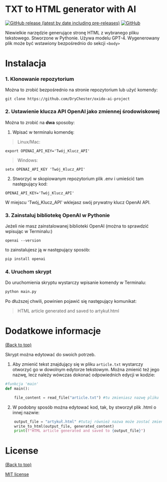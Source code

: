 
# TXT to HTML generator with AI

[![GitHub release (latest by date including pre-releases)](https://img.shields.io/github/v/release/navendu-pottekkat/awesome-readme?include_prereleases)](https://img.shields.io/github/v/release/navendu-pottekkat/awesome-readme?include_prereleases)
[![GitHub](https://img.shields.io/github/license/navendu-pottekkat/awesome-readme)](https://img.shields.io/github/license/navendu-pottekkat/awesome-readme)

Niewielkie narzędzie generujące stronę HTML z wybranego pliku tekstowego. Stworzone w Pythonie. Używa modelu GPT-4. Wygenerowany plik może być wstawiony bezpośrednio do sekcji `<body>`

# Instalacja

### 1. Klonowanie repozytorium

Można to zrobić bezpośrednio na stronie repozytorium lub użyć komendy:

```shell
git clone https://github.com/DryChester/oxido-ai-project
```

### 2. Ustawienie klucza API OpenAI jako zmiennej środowiskowej

Można to zrobić na **dwa** sposoby:

1) Wpisać w terminalu komendę:

>Linux/Mac:
```shell 
export OPENAI_API_KEY='Twój_Klucz_API'
```
>Windows:
```shell 
setx OPENAI_API_KEY 'Twój_Klucz_API'
```

2) Stworzyć w skopiowanym repozytorium plik .env i umieścić tam następujący kod:

```shell
OPENAI_API_KEY='Twój_Klucz_API'
```
W miejscu 'Twój_Klucz_API' wklejasz swój prywatny klucz OpenAI API. 

### 3. Zainstaluj bibliotekę OpenAI w Pythonie
Jeżeli nie masz zainstalowanej biblioteki OpenAI (można to sprawdzić wpisując w Terminalu:)
```shell
openai --version
```  
to zainstalujesz ją w następujący sposób:
```python
pip install openai
```
### 4. Uruchom skrypt
Do uruchomienia skryptu wystarczy wpisanie komendy w Terminalu:
```python
python main.py
```
Po dłuższej chwili, powinien pojawić się następujący komunikat:
>HTML article generated and saved to artykuł.html



# Dodatkowe informacje
[(Back to top)](#table-of-contents)

Skrypt można edytować do swoich potrzeb. 

1) Aby zmienić tekst znajdujący się w pliku `article.txt` wystarczy otworzyć go w dowolnym edytorze tekstowym. Można zmienić też jego nazwę, lecz należy wówczas dokonać odpowiednich edycji w kodzie:
```python
#funkcja 'main'
def main():

    file_content = read_file("article.txt") #tu zmieniasz nazwę pliku
```
2) W podobny sposób można edytować kod, tak, by stworzył plik .html o innej nazwie:
```python
    output_file = "artykuł.html" #tutaj również nazwa może zostać zmieniona, jednak rozszerzenie musi pozostać takie samo
    write_to_html(output_file, generated_content)
    print(f"HTML article generated and saved to {output_file}")
```


# License
[(Back to top)](#table-of-contents)

[MIT license](./LICENSE)


